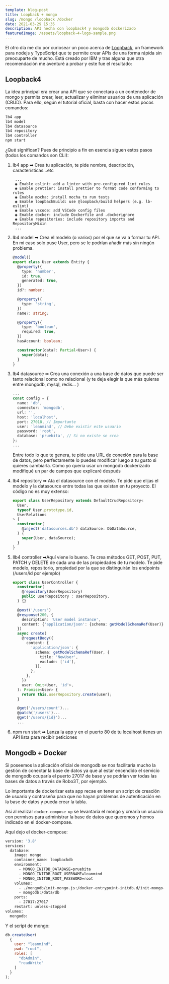 ```yaml
---
template: blog-post
title: Loopback + mongo
slug: /mongo /loopback /docker
date: 2021-03-29 15:35
description: API hecha con loopback4 y mongodb dockerizado
featuredImage: /assets/loopback-4-logo-sample.png
---
```



El otro día me dio por curiosear un poco acerca de [Loopback](https://loopback.io/), un framework para nodejs y TypeScript que te permite crear APIs de una forma rápida sin preocuparte de mucho. Está creado por IBM y tras alguna que otra recomendación me aventuré a probar y este fue el resultado: 

## Loopback4

La idea principal era crear una API que se conectara a un contenedor de mongo y permita crear, leer, actualizar y eliminar usuarios de una aplicación (CRUD). Para ello, según el tutorial oficial, basta con hacer estos pocos comandos: 

```javascript
lb4 app
lb4 model
lb4 datasource
lb4 repository
lb4 controller
npm start
```

¿Qué significan? Pues de principio a fin en esencia siguen estos pasos (todos los comandos son CLI): 

1. lb4 app ➡ Crea tu aplicación, te pide nombre, descripción, características...etc

   ```
    ...
    ◉ Enable eslint: add a linter with pre-configured lint rules
    ◉ Enable prettier: install prettier to format code conforming to rules
    ◉ Enable mocha: install mocha to run tests
    ◉ Enable loopbackBuild: use @loopback/build helpers (e.g. lb-eslint)
    ◉ Enable vscode: add VSCode config files
    ◉ Enable docker: include Dockerfile and .dockerignore
    ◉ Enable repositories: include repository imports and RepositoryMixin
    ...
   ```
2. lb4 model ➡ Crea el modelo (o varios) por el que se va a formar tu API. En mi caso solo puse User, pero se le podrían añadir más sin ningún problema. 

   ```typescript
   @model()
   export class User extends Entity {
     @property({
       type: 'number',
       id: true,
       generated: true,
     })
     id?: number;

     @property({
       type: 'string',
     })
     name?: string;

     @property({
       type: 'boolean',
       required: true,
     })
     hasAccount: boolean;

     constructor(data?: Partial<User>) {
       super(data);
     }
   }
   ```
3. lb4 datasource ➡ Crea una conexión a una base de datos que puede ser tanto relacional como no relacional (y te deja elegir la que más quieras entre mongodb, mysql, redis... )

   ```typescript
   ...
   const config = {
     name: 'db',
     connector: 'mongodb',
     url: '',
     host: 'localhost',
     port: 27018, // Importante
     user: 'leanmind', // Debe existir este usuario 
     password: 'root',
     database: 'pruebita', // Si no existe se crea
   };
   ...
   ```

   Entre todo lo que te genera, te pide una URL de conexión para la base de datos, pero perfectamente lo puedes modificar luego a tu gusto si quieres cambiarla. Como yo quería usar un mongodb dockerizado modifiqué un par de campos que explicaré después
4. lb4 repository ➡ Ata el datasource con el modelo. Te pide que elijas el modelo y la datasource entre todas las que existan en tu proyecto. El código no es muy extenso: 

   ```typescript
   export class UserRepository extends DefaultCrudRepository<
     User,
     typeof User.prototype.id,
     UserRelations
   > {
     constructor(
       @inject('datasources.db') dataSource: DbDataSource,
     ) {
       super(User, dataSource);
     }
   }
   ```
5. llb4 controller ➡Aquí viene lo bueno. Te crea métodos GET, POST, PUT, PATCH y DELETE de cada una de las propiedades de tu modelo. Te pide modelo, repositorio, propiedad por la que se distinguirán los endpoints (/users/id por ejemplo)

   ```typescript
   export class UserController {
     constructor(
       @repository(UserRepository)
       public userRepository : UserRepository,
     ) {}

     @post('/users')
     @response(200, {
       description: 'User model instance',
       content: {'application/json': {schema: getModelSchemaRef(User)}},
     })
     async create(
       @requestBody({
         content: {
           'application/json': {
             schema: getModelSchemaRef(User, {
               title: 'NewUser',
               exclude: ['id'],
             }),
           },
         },
       })
       user: Omit<User, 'id'>,
     ): Promise<User> {
       return this.userRepository.create(user);
     }

     @get('/users/count')...
     @patch('/users')...
     @get('/users/{id}')...
     ...
   ```
6. npm run start ➡ Lanza la app y en el puerto 80 de tu localhost tienes un API lista para recibir peticiones 

## Mongodb + Docker

Si poseemos la aplicación oficial de mongodb se nos facilitaría mucho la gestión de conectar la base de datos ya que al estar encendido el servicio de mongodb ocuparía el puerto 27017 de base y se podrían ver todas las bases de datos a través de Robo3T, por ejemplo.

Lo importante de dockerizar esta app recae en tener un script de creación de usuario y contraseña para que no hayan problemas de autenticación en la base de datos y pueda crear la tabla.

Así al realizar `docker-compose up` se levantaría el mongo y crearía un usuario con permisos para administrar la base de datos que queremos y hemos indicado en el docker-compose.

Aquí dejo el docker-compose: 

```dockerfile
version: '3.8'
services:
  database:
    image: mongo
    container_name: loopbackdb
    environment:
      - MONGO_INITDB_DATABASE=pruebita
      - MONGO_INITDB_ROOT_USERNAME=leanmind
      - MONGO_INITDB_ROOT_PASSWORD=root
    volumes:
      - ./mongodb/init-mongo.js:/docker-entrypoint-initdb.d/init-mongo-js:ro
      - mongodb:/data/db
    ports:
      - 27017:27017
    restart: unless-stopped
volumes:
  mongodb:
```

Y el script de mongo: 

```javascript
db.createUser(
  { 
    user: "leanmind", 
    pwd: "root", 
    roles: [
      "dbAdmin", 
      "readWrite"
    ]
  }
);
```